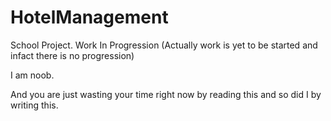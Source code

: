 # HotelManagement
School Project. Work In Progression (Actually work is yet to be started and infact there is no progression)

I am noob.

And you are just wasting your time right now by reading this and so did I by writing this.
